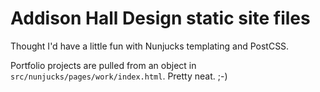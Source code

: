 # Addison Hall Design static site files

Thought I'd have a little fun with Nunjucks templating and PostCSS.

Portfolio projects are pulled from an object in `src/nunjucks/pages/work/index.html`. Pretty neat. ;-)